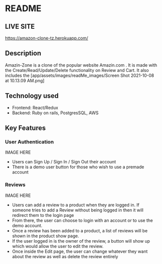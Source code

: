 # README


## LIVE SITE
https://amazon-clone-tz.herokuapp.com/



## Description
 Amazin-Zone is a clone of the popular website Amazin.com . It is made with the Create/Read/Update/Delete functionality on Review and Cart. It also includes the 
 [app/assets/images/readMe_images/Screen Shot 2021-10-08 at 10.13.09 AM.png]
 
## Technology used

* Frontend: React/Redux
* Backend: Ruby on rails, PostgresSQL, AWS

## Key Features

### User Authentication
  
   IMAGE HERE
  
  * Users can Sign Up / Sign In / Sign Out their account
  * There is a demo user button for those who wish to use a premade account
  

### Reviews
  IMAGE HERE
  
  * Users can add a review to a product when they are logged in. If someone tries to add a Review without being logged in then it will redirect them to the login page
  * From there, the user can choose to login with an account or to use the demo account. 
  * Once a review has been added to a product, a list of reviews will be shown in the product show page. 
  * If the user logged in is the owner of the review, a button will show up which would allow the user to edit the review.
  * Once inside the Edit page, the user can change whatever they want about the review as well as delete the review entirely



